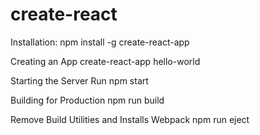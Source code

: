 # create-react

Installation:
npm install -g create-react-app

Creating an App
create-react-app hello-world

Starting the Server
Run npm start

Building for Production
npm run build

Remove Build Utilities and Installs Webpack
npm run eject

